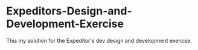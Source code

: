 # Expeditors-Design-and-Development-Exercise
This my solution for the Expeditor's dev design and development exercise.
